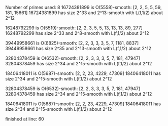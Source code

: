 Number of primes used: 8
16724381899 is O(5558)-smooth:
	 [2, 2, 5, 5, 59, 181, 15661]
16724381899 has size 2^33 and 2^13-smooth with L(f,1/2) about 2^12

16248792299 is O(5519)-smooth:
	 [2, 2, 3, 5, 5, 13, 13, 13, 89, 277]
16248792299 has size 2^33 and 2^8-smooth with L(f,1/2) about 2^12

39449958661 is O(6825)-smooth:
	 [2, 2, 3, 3, 3, 5, 7, 1181, 8837]
39449958661 has size 2^35 and 2^13-smooth with L(f,1/2) about 2^12

32804378459 is O(6532)-smooth:
	 [2, 2, 3, 3, 3, 5, 7, 181, 47947]
32804378459 has size 2^34 and 2^15-smooth with L(f,1/2) about 2^12

18406418011 is O(5687)-smooth:
	 [2, 2, 23, 4229, 47309]
18406418011 has size 2^34 and 2^15-smooth with L(f,1/2) about 2^12

32804378459 is O(6532)-smooth:
	 [2, 2, 3, 3, 3, 5, 7, 181, 47947]
32804378459 has size 2^34 and 2^15-smooth with L(f,1/2) about 2^12

18406418011 is O(5687)-smooth:
	 [2, 2, 23, 4229, 47309]
18406418011 has size 2^34 and 2^15-smooth with L(f,1/2) about 2^12

finished at line: 60
